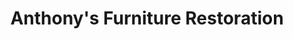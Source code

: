 ---
title: "Anthony's Furniture Restoration"
url: /minneapolis/anthonys-furniture-restoration/
shop: furniture
---